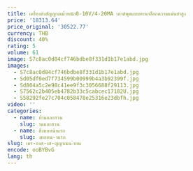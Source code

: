 ```yaml
---
title: เครื่องส่งสัญญาณน้ำหนัก0-10V/4-20MA เอาต์พุตแบบอะนาล็อกความแม่นยำสูง
price: '18313.64'
price_original: '30522.77'
currency: THB
discount: 40%
rating: 5
volume: 61
image: S7c8ac0d84cf746bdbe8f331d1b17e1abd.jpg
images:
  - S7c8ac0d84cf746bdbe8f331d1b17e1abd.jpg
  - Sd05df0ed7f734599b00999b4a3b92399f.jpg
  - Sd804a5c2e98c41ee9f3c3056688f29113.jpg
  - S7562c2b405eb4782b33c5cabcec17102U.jpg
  - S58292fe27c704c058478e25316e23dbfh.jpg
video: ''
categories:
  - name: บ้านและสวน
    slug: านและสวน
  - name: สิ่งทอหน้าแรก
    slug: งทอหน-าแรก
slug: เคร-องส-งส-ญญาณน-ำหน
encode: ooBYBvG
lang: th
---
```

  